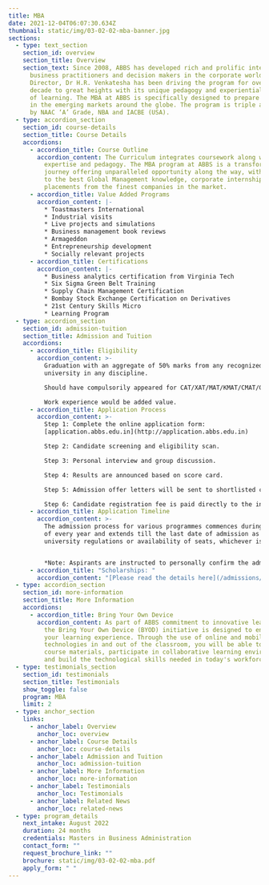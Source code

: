 ```yaml
---
title: MBA
date: 2021-12-04T06:07:30.634Z
thumbnail: static/img/03-02-02-mba-banner.jpg
sections:
  - type: text_section
    section_id: overview
    section_title: Overview
    section_text: Since 2008, ABBS has developed rich and prolific interactions with
      business practitioners and decision makers in the corporate world. Founder
      Director, Dr H.R. Venkatesha has been driving the program for over a
      decade to great heights with its unique pedagogy and experiential nature
      of learning. The MBA at ABBS is specifically designed to prepare graduates
      in the emerging markets around the globe. The program is triple accredited
      by NAAC ‘A’ Grade, NBA and IACBE (USA).
  - type: accordion_section
    section_id: course-details
    section_title: Course Details
    accordions:
      - accordion_title: Course Outline
        accordion_content: The Curriculum integrates coursework along with international
          expertise and pedagogy. The MBA program at ABBS is a transformative
          journey offering unparalleled opportunity along the way, with access
          to the best Global Management knowledge, corporate internships and
          placements from the finest companies in the market.
      - accordion_title: Value Added Programs
        accordion_content: |-
          * Toastmasters International
          * Industrial visits
          * Live projects and simulations
          * Business management book reviews
          * Armageddon
          * Entrepreneurship development 
          * Socially relevant projects
      - accordion_title: Certifications
        accordion_content: |-
          * Business analytics certification from Virginia Tech
          * Six Sigma Green Belt Training 
          * Supply Chain Management Certification
          * Bombay Stock Exchange Certification on Derivatives 
          * 21st Century Skills Micro 
          * Learning Program
  - type: accordion_section
    section_id: admission-tuition
    section_title: Admission and Tuition
    accordions:
      - accordion_title: Eligibility
        accordion_content: >-
          Graduation with an aggregate of 50% marks from any recognized
          university in any discipline.

          Should have compulsorily appeared for CAT/XAT/MAT/KMAT/CMAT/GMAT.

          Work experience would be added value.
      - accordion_title: Application Process
        accordion_content: >-
          Step 1: Complete the online application form:
          [application.abbs.edu.in](http://application.abbs.edu.in)

          Step 2: Candidate screening and eligibility scan.

          Step 3: Personal interview and group discussion.

          Step 4: Results are announced based on score card.

          Step 5: Admission offer letters will be sent to shortlisted candidates.

          Step 6: Candidate registration fee is paid directly to the institution after the confirmation of seat.
      - accordion_title: Application Timeline
        accordion_content: >-
          The admission process for various programmes commences during January
          of every year and extends till the last date of admission as per the
          university regulations or availability of seats, whichever is earlier.


          *Note: Aspirants are instructed to personally confirm the admission dates and timelines from the admissions office.*
      - accordion_title: "Scholarships: "
        accordion_content: "[Please read the details here](/admissions/fees-scholarships)"
  - type: accordion_section
    section_id: more-information
    section_title: More Information
    accordions:
      - accordion_title: Bring Your Own Device
        accordion_content: As part of ABBS commitment to innovative learning strategies,
          the Bring Your Own Device (BYOD) initiative is designed to enhance
          your learning experience. Through the use of online and mobile
          technologies in and out of the classroom, you will be able to access
          course materials, participate in collaborative learning environments
          and build the technological skills needed in today's workforce.
  - type: testimonials_section
    section_id: testimonials
    section_title: Testimonials
    show_toggle: false
    program: MBA
    limit: 2
  - type: anchor_section
    links:
      - anchor_label: Overview
        anchor_loc: overview
      - anchor_label: Course Details
        anchor_loc: course-details
      - anchor_label: Admission and Tuition
        anchor_loc: admission-tuition
      - anchor_label: More Information
        anchor_loc: more-information
      - anchor_label: Testimonials
        anchor_loc: Testimonials
      - anchor_label: Related News
        anchor_loc: related-news
  - type: program_details
    next_intake: August 2022
    duration: 24 months
    credentials: Masters in Business Administration
    contact_form: ""
    request_brochure_link: ""
    brochure: static/img/03-02-02-mba.pdf
    apply_form: " "
---
```

